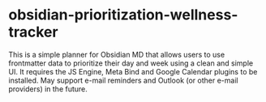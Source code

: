 # obsidian-prioritization-wellness-tracker
This is a simple planner for Obsidian MD that allows users to use frontmatter data to prioritize their day and week using a clean and simple UI.  It requires the JS Engine, Meta Bind and Google Calendar plugins to be installed.  May support e-mail reminders and Outlook (or other e-mail providers) in the future.
